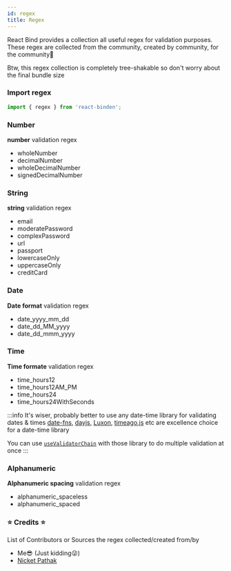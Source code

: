 ```yaml
---
id: regex
title: Regex
---
```


React Bind provides a collection all useful regex for validation purposes. These regex are collected from the community, created by community, for the community💓

Btw, this regex collection is completely tree-shakable so don't worry about the final bundle size

### Import regex

```javascript
import { regex } from 'react-binden';
```

### Number

**number** validation regex

-   wholeNumber
-   decimalNumber
-   wholeDecimalNumber
-   signedDecimalNumber

### String

**string** validation regex

-   email
-   moderatePassword
-   complexPassword
-   url
-   passport
-   lowercaseOnly
-   uppercaseOnly
-   creditCard

### Date

**Date format** validation regex

-   date_yyyy_mm_dd
-   date_dd_MM_yyyy
-   date_dd_mmm_yyyy

### Time

**Time formate** validation regex

-   time_hours12
-   time_hours12AM_PM
-   time_hours24
-   time_hours24WithSeconds

:::info
It's wiser, probably better to use any date-time library for validating dates & times
[date-fns](https://date-fns.org/), [dayjs](https://day.js.org/), [Luxon](https://moment.github.io/luxon/), [timeago.js](https://timeago.org/) etc are excellence choice for a date-time library

You can use [`useValidatorChain`](/docs/hooks/use-validator-chain) with those library to do multiple validation at once
:::

### Alphanumeric

**Alphanumeric spacing** validation regex

-   alphanumeric_spaceless
-   alphanumeric_spaced

### ⭐ Credits ⭐

List of Contributors or Sources the regex collected/created from/by

-   Me😎 (Just kidding😜)
-   [Nicket Pathak](https://niketpathak.com/)
